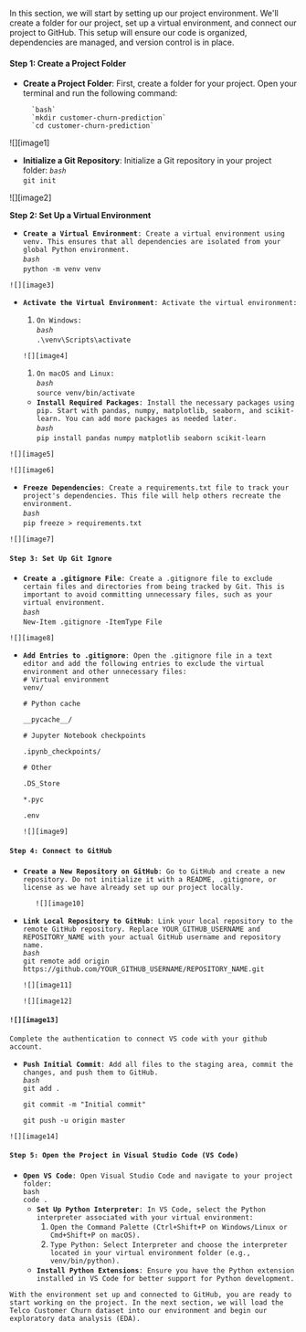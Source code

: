In this section, we will start by setting up our project environment. We'll create a folder for our project, set up a virtual environment, and connect our project to GitHub. This setup will ensure our code is organized, dependencies are managed, and version control is in place.

#### **Step 1: Create a Project Folder**

* **Create a Project Folder**: First, create a folder for your project. Open your terminal and run the following command:

		`bash`  
		`mkdir customer-churn-prediction`  
        `cd customer-churn-prediction`

![][image1]

* **Initialize a Git Repository**: Initialize a Git repository in your project folder:
    *`bash`*  
    `git init`

![][image2]

**Step 2: Set Up a Virtual Environment**

* **`Create a Virtual Environment`**`: Create a virtual environment using venv. This ensures that all dependencies are isolated from your global Python environment.`  
  *`bash`*  
  `python -m venv venv`


`![][image3]`

* **`Activate the Virtual Environment`**`: Activate the virtual environment:`  
  1. `On Windows:`  
     *`bash`*  
     `.\venv\Scripts\activate`

  `![][image4]`

     1. `On macOS and Linux:`  
        *`bash`*  
        `source venv/bin/activate`  
          
  * **`Install Required Packages`**`: Install the necessary packages using pip. Start with pandas, numpy, matplotlib, seaborn, and scikit-learn. You can add more packages as needed later.`  
    *`bash`*  
    `pip install pandas numpy matplotlib seaborn scikit-learn`

`![][image5]`

`![][image6]`

* **`Freeze Dependencies`**`: Create a requirements.txt file to track your project's dependencies. This file will help others recreate the environment.`  
  *`bash`*  
  `pip freeze > requirements.txt`

`![][image7]`

#### **`Step 3: Set Up Git Ignore`**

* **`Create a .gitignore File`**`: Create a .gitignore file to exclude certain files and directories from being tracked by Git. This is important to avoid committing unnecessary files, such as your virtual environment.`  
  *`bash`*  
  `New-Item .gitignore -ItemType File`

`![][image8]`

* **`Add Entries to .gitignore`**`: Open the .gitignore file in a text editor and add the following entries to exclude the virtual environment and other unnecessary files:`  
  `# Virtual environment`  
  `venv/`

  `# Python cache`

  `__pycache__/`

  `# Jupyter Notebook checkpoints`

  `.ipynb_checkpoints/`

  `# Other`

  `.DS_Store`

  `*.pyc`

  `.env`

  `![][image9]`

#### **`Step 4: Connect to GitHub`**

* **`Create a New Repository on GitHub`**`: Go to GitHub and create a new repository. Do not initialize it with a README, .gitignore, or license as we have already set up our project locally.`

	`	![][image10]`

* **`Link Local Repository to GitHub`**`: Link your local repository to the remote GitHub repository. Replace YOUR_GITHUB_USERNAME and REPOSITORY_NAME with your actual GitHub username and repository name.`  
  *`bash`*  
  `git remote add origin https://github.com/YOUR_GITHUB_USERNAME/REPOSITORY_NAME.git`

  `![][image11]`


  `![][image12]`

#### **`![][image13]`**

`Complete the authentication to connect VS code with your github account.` 

* **`Push Initial Commit`**`: Add all files to the staging area, commit the changes, and push them to GitHub.`  
  *`bash`*  
  `git add .`

  `git commit -m "Initial commit"`

  `git push -u origin master`


`![][image14]`

#### **`Step 5: Open the Project in Visual Studio Code (VS Code)`**

* **`Open VS Code`**`: Open Visual Studio Code and navigate to your project folder:`  
  `bash`  
  `code .`  
  * **`Set Up Python Interpreter`**`: In VS Code, select the Python interpreter associated with your virtual environment:`  
    1. `Open the Command Palette (Ctrl+Shift+P on Windows/Linux or Cmd+Shift+P on macOS).`  
    1. `Type Python: Select Interpreter and choose the interpreter located in your virtual environment folder (e.g., venv/bin/python).`  
  * **`Install Python Extensions`**`: Ensure you have the Python extension installed in VS Code for better support for Python development.`

`With the environment set up and connected to GitHub, you are ready to start working on the project. In the next section, we will load the Telco Customer Churn dataset into our environment and begin our exploratory data analysis (EDA).`

### 
